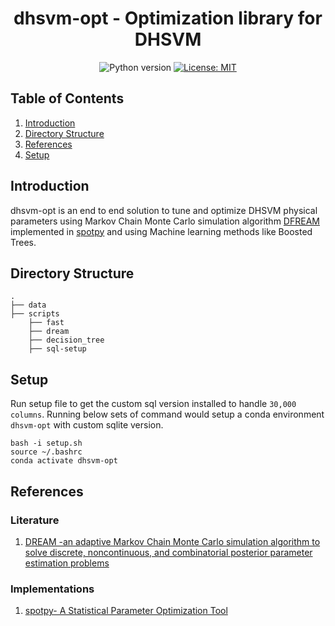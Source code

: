 <h1 align="center">dhsvm-opt - Optimization library for DHSVM</h1>

<div align="center">
  
![Python version](https://img.shields.io/badge/python-3.4+-blue.svg)
[![License: MIT](https://img.shields.io/badge/License-MIT-yellow.svg)](https://opensource.org/licenses/MIT)

</div>

## Table of Contents

1. [Introduction](#introduction)
1. [Directory Structure](#directory-structure)
1. [References](#references)
1. [Setup](#setup)


## Introduction

dhsvm-opt is an end to end solution to tune and optimize DHSVM physical parameters using Markov Chain Monte Carlo simulation
algorithm [DFREAM](http://faculty.sites.uci.edu/jasper/files/2016/04/70.pdf) implemented in [spotpy](https://github.com/thouska/spotpy) and using Machine learning methods like Boosted Trees.


## Directory Structure

```
.
├── data
├── scripts
    ├── fast
    ├── dream
    ├── decision_tree
    ├── sql-setup

```

## Setup

Run setup file to get the custom sql version installed to handle ```30,000 columns```. 
Running below sets of command would setup a conda environment ```dhsvm-opt``` with custom sqlite version.

```
bash -i setup.sh
source ~/.bashrc
conda activate dhsvm-opt
```



## References

### Literature

1. [DREAM -an adaptive Markov Chain Monte Carlo simulation algorithm to solve discrete, noncontinuous, and combinatorial
posterior parameter estimation problems ](http://faculty.sites.uci.edu/jasper/files/2016/04/70.pdf)

### Implementations

1. [spotpy- A Statistical Parameter Optimization Tool](https://github.com/thouska/spotpy)
